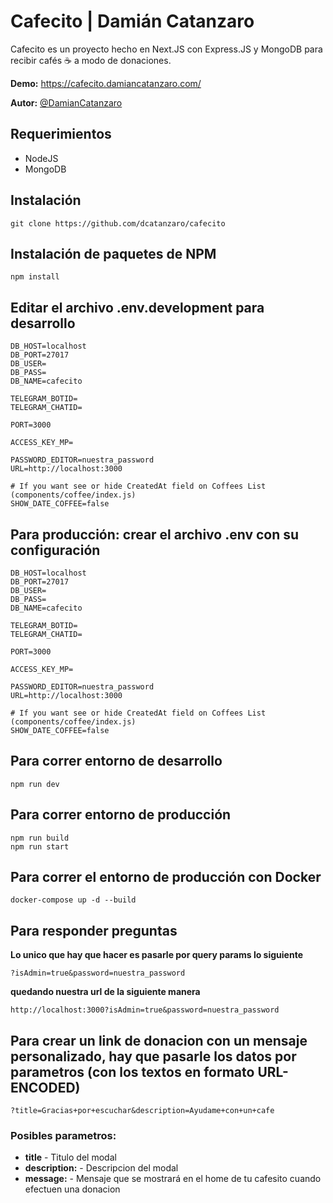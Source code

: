 # Cafecito | Damián Catanzaro

Cafecito es un proyecto hecho en Next.JS con Express.JS y MongoDB para recibir cafés ☕️ a modo de donaciones.

**Demo:** https://cafecito.damiancatanzaro.com/

**Autor:** [@DamianCatanzaro](https://twitter.com/DamianCatanzaro)

## Requerimientos

-   NodeJS
-   MongoDB

## Instalación

```
git clone https://github.com/dcatanzaro/cafecito
```

## Instalación de paquetes de NPM

```
npm install
```

## Editar el archivo .env.development para desarrollo

```
DB_HOST=localhost
DB_PORT=27017
DB_USER=
DB_PASS=
DB_NAME=cafecito

TELEGRAM_BOTID=
TELEGRAM_CHATID=

PORT=3000

ACCESS_KEY_MP=

PASSWORD_EDITOR=nuestra_password
URL=http://localhost:3000

# If you want see or hide CreatedAt field on Coffees List (components/coffee/index.js)
SHOW_DATE_COFFEE=false
```

## Para producción: crear el archivo .env con su configuración

```
DB_HOST=localhost
DB_PORT=27017
DB_USER=
DB_PASS=
DB_NAME=cafecito

TELEGRAM_BOTID=
TELEGRAM_CHATID=

PORT=3000

ACCESS_KEY_MP=

PASSWORD_EDITOR=nuestra_password
URL=http://localhost:3000

# If you want see or hide CreatedAt field on Coffees List (components/coffee/index.js)
SHOW_DATE_COFFEE=false
```

## Para correr entorno de desarrollo

```
npm run dev
```

## Para correr entorno de producción

```
npm run build
npm run start
```

## Para correr el entorno de producción con Docker

```
docker-compose up -d --build
```

## Para responder preguntas

**Lo unico que hay que hacer es pasarle por query params lo siguiente**

```
?isAdmin=true&password=nuestra_password
```

**quedando nuestra url de la siguiente manera**

```
http://localhost:3000?isAdmin=true&password=nuestra_password
```

## Para crear un link de donacion con un mensaje personalizado, hay que pasarle los datos por parametros (con los textos en formato URL-ENCODED)

```
?title=Gracias+por+escuchar&description=Ayudame+con+un+cafe
```

### Posibles parametros:
* **title**  - Titulo del modal
* **description:** - Descripcion del modal
* **message:** - Mensaje que se mostrará en el home de tu cafesito cuando efectuen una donacion